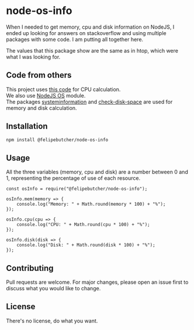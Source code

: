 # node-os-info
When I needed to get memory, cpu and disk information on NodeJS, I ended up looking for answers on stackoverflow and using multiple packages with some code. I am putting all together here.

The values that this package show are the same as in htop, which were what I was looking for.


## Code from others
This project uses [this code](https://gist.github.com/GaetanoPiazzolla/c40e1ebb9f709d091208e89baf9f4e00) for CPU calculation.     
We also use [NodeJS OS](https://nodejs.org/api/os.html) module.  
The packages [systeminformation](https://github.com/sebhildebrandt/systeminformation) and
[check-disk-space](https://github.com/Alex-D/check-disk-space) are used for memory and disk calculation.


## Installation
```bash
npm install @felipebutcher/node-os-info
```

## Usage
All the three variables (memory, cpu and disk) are a number between 0 and 1, representing the percentage of use of each resource.

```node
const osInfo = require("@felipebutcher/node-os-info");

osInfo.mem(memory => {
    console.log("Memory: " + Math.round(memory * 100) + "%");
});

osInfo.cpu(cpu => {
    console.log("CPU: " + Math.round(cpu * 100) + "%");
});

osInfo.disk(disk => {
    console.log("Disk: " + Math.round(disk * 100) + "%");
});
```

## Contributing
Pull requests are welcome. For major changes, please open an issue first to discuss what you would like to change.


## License
There's no license, do what you want.
